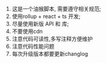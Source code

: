 1. 这是一个油猴脚本, 需要遵守相关规范;
2. 使用rollup + react + ts 开发;
3. 尽量使用新版 API 和 库;
4. 不要使用cdn
5. 注意代码可读性,多写注释方便维护
6. 注意代码性能问题
7. 每次升级版本都要更新changlog